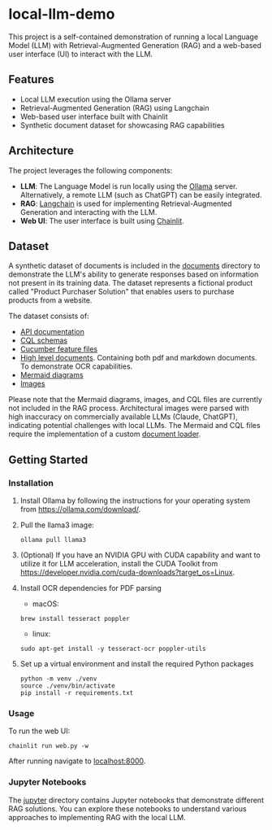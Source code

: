 # local-llm-demo

This project is a self-contained demonstration of running a local Language Model (LLM) with Retrieval-Augmented 
Generation (RAG) and a web-based user interface (UI) to interact with the LLM.

## Features

- Local LLM execution using the Ollama server
- Retrieval-Augmented Generation (RAG) using Langchain
- Web-based user interface built with Chainlit
- Synthetic document dataset for showcasing RAG capabilities

## Architecture

The project leverages the following components:

- **LLM**: The Language Model is run locally using the [Ollama](https://ollama.com/download) server. Alternatively, a remote LLM (such as ChatGPT) can be easily integrated.
- **RAG**: [Langchain](https://www.langchain.com/) is used for implementing Retrieval-Augmented Generation and interacting with the LLM.
- **Web UI**: The user interface is built using [Chainlit](https://docs.chainlit.io/get-started/overview).

## Dataset

A synthetic dataset of documents is included in the [documents](./documents) directory to demonstrate the LLM's ability to generate responses based on information not present in its training data. The dataset represents a fictional product called "Product Purchaser Solution" that enables users to purchase products from a website.

The dataset consists of:
- [API documentation](./documents/api_docs)
- [CQL schemas](./documents/cql)
- [Cucumber feature files](./documents/cucumber_feature_files)
- [High level documents](./documents/high_level_docs). Containing both pdf and markdown documents. To demonstrate OCR capabilities.
- [Mermaid diagrams](./documents/mermaid)
- [Images](./documents/images)

Please note that the Mermaid diagrams, images, and CQL files are currently not included in the RAG process. Architectural images were parsed with high inaccuracy on commercially available LLMs (Claude, ChatGPT), indicating potential challenges with local LLMs. The Mermaid and CQL files require the implementation of a custom [document loader](https://python.langchain.com/v0.1/docs/modules/data_connection/document_loaders/custom/).


## Getting Started

### Installation

1. Install Ollama by following the instructions for your operating system from https://ollama.com/download/.

2. Pull the llama3 image:
   ```shell
   ollama pull llama3
   ```
3. (Optional) If you have an NVIDIA GPU with CUDA capability and want to utilize it for LLM acceleration, install the CUDA Toolkit from https://developer.nvidia.com/cuda-downloads?target_os=Linux.
4. Install OCR dependencies for PDF parsing
   - macOS:
    ```shell
    brew install tesseract poppler
    ```
   - linux:
   ```shell
   sudo apt-get install -y tesseract-ocr poppler-utils
   ```
5. Set up a virtual environment and install the required Python packages
    ```shell
   python -m venv ./venv
    source ./venv/bin/activate
    pip install -r requirements.txt
    ```
### Usage
To run the web UI:
```shell
chainlit run web.py -w
```
After running navigate to [localhost:8000](http://localhost:8000).

### Jupyter Notebooks
The [jupyter](./jupyter) directory contains Jupyter notebooks that demonstrate different RAG solutions. You can explore these notebooks to understand various approaches to implementing RAG with the local LLM.